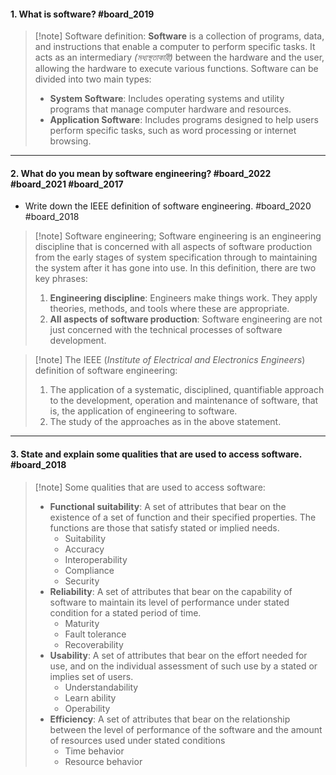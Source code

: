 #### 1. What is software? #board_2019
>[!note] Software definition:
>**Software** is a collection of programs, data, and instructions that enable a computer to perform specific tasks. It acts as an intermediary *(মধ্যস্থতাকারী)* between the hardware and the user, allowing the hardware to execute various functions. Software can be divided into two main types:
> - **System Software**: Includes operating systems and utility programs that manage computer hardware and resources.    
> - **Application Software**: Includes programs designed to help users perform specific tasks, such as word processing or internet browsing.    

---

#### 2. What do you mean by software engineering? #board_2022 #board_2021 #board_2017 
- Write down the IEEE definition of software engineering. #board_2020 #board_2018

>[!note] Software engineering;
> Software engineering is an engineering discipline that is concerned with all aspects of software production from the early stages of system specification through to maintaining the system after it has gone into use. In this definition, there are two key phrases:
> 1. **Engineering discipline**: Engineers make things work. They apply theories, methods, and tools where these are appropriate.
> 2. **All aspects of software production**: Software engineering are not just concerned with the technical processes of software development.

>[!note] The IEEE (*Institute of Electrical and Electronics Engineers*) definition of software engineering:
> 1. The application of a systematic, disciplined, quantifiable approach to the development, operation and maintenance of software, that is, the application of engineering to software.
> 2. The study of the approaches as in the above statement.

---  
  
#### 3. State and explain some qualities that are used to access software. #board_2018 

>[!note] Some qualities that are used to access software:
> - **Functional suitability**: A set of attributes that bear on the existence of a set of function and their specified properties. The functions are those that satisfy stated or implied needs.
> 	- Suitability
> 	- Accuracy
> 	- Interoperability
> 	- Compliance
> 	- Security
> - **Reliability**: A set of attributes that bear on the capability of software to maintain its level of performance under stated condition for a stated period of time.
> 	- Maturity
> 	- Fault tolerance
> 	- Recoverability
> - **Usability**: A set of attributes that bear on the effort needed for use, and on the individual assessment of such use by a stated or implies set of users.
> 	- Understandability
> 	- Learn ability 
> 	- Operability
> - **Efficiency**: A set of attributes that bear on the relationship between the level of performance of the software and the amount of resources used under stated conditions
> 	- Time behavior
> 	- Resource behavior

